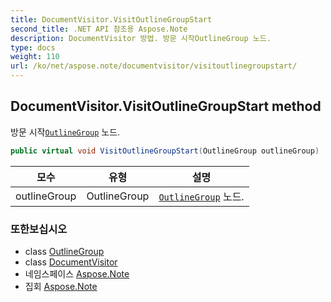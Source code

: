 ```yaml
---
title: DocumentVisitor.VisitOutlineGroupStart
second_title: .NET API 참조용 Aspose.Note
description: DocumentVisitor 방법. 방문 시작OutlineGroup 노드.
type: docs
weight: 110
url: /ko/net/aspose.note/documentvisitor/visitoutlinegroupstart/
---
```

## DocumentVisitor.VisitOutlineGroupStart method

방문 시작[`OutlineGroup`](../../outlinegroup/) 노드.

```csharp
public virtual void VisitOutlineGroupStart(OutlineGroup outlineGroup)
```

| 모수 | 유형 | 설명 |
| --- | --- | --- |
| outlineGroup | OutlineGroup | [`OutlineGroup`](../../outlinegroup/) 노드. |

### 또한보십시오

* class [OutlineGroup](../../outlinegroup/)
* class [DocumentVisitor](../)
* 네임스페이스 [Aspose.Note](../../documentvisitor/)
* 집회 [Aspose.Note](../../../)


